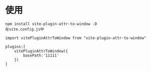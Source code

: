 # 使用
    npm install vite-plugin-attr-to-window -D
    在vite.config.js中

    import vitePluginAttrToWindow from "vite-plugin-attr-to-window"

    plugins:[
        vitePluginAttrToWindow({
            basePath:'11111'
        })
    ]
